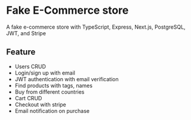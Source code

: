 # Fake E-Commerce store

A fake e-commerce store with TypeScript, Express, Next.js, PostgreSQL, JWT, and Stripe

## Feature
- Users CRUD
- Login/sign up with email
- JWT authentication with email verification
- Find products with tags, names
- Buy from different countries
- Cart CRUD
- Checkout with stripe
- Email notification on purchase
